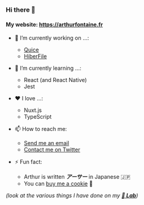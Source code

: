 ### Hi there 👋

#### My website: https://arthurfontaine.fr

- 🔭 I’m currently working on ...:
  - [Quice](https://github.com/Quice)
  - [HiberFile](https://hiberfile.com)
  
- 🌱 I’m currently learning ...:
  - React (and React Native)
  - Jest

- ❤️ I love ...:
  - Nuxt.js
  - TypeScript

- 📫 How to reach me:
  - [Send me an email](mailto:0arthur.fontaine@gmail.com)
  - [Contact me on Twitter](https://twitter.com/f_arthr)
  
- ⚡ Fun fact:
  - Arthur is written ***アーサー*** in Japanese 🇯🇵
  - You can [buy me a cookie](https://www.buymeacoffee.com/arthurfontaine) 🍪
  
*(look at the various things I have done on my ***[🥼 Lab](https://github.com/arthur-fontaine/Lab)***)*
<!--
**arthur-fontaine/arthur-fontaine** is a ✨ _special_ ✨ repository because its `README.md` (this file) appears on your GitHub profile.

Here are some ideas to get you started:

- 🔭 I’m currently working on ...
- 🌱 I’m currently learning ...
- 👯 I’m looking to collaborate on ...
- 🤔 I’m looking for help with ...
- 💬 Ask me about ...
- 📫 How to reach me: ...
- 😄 Pronouns: ...
- ⚡ Fun fact: ...
-->
